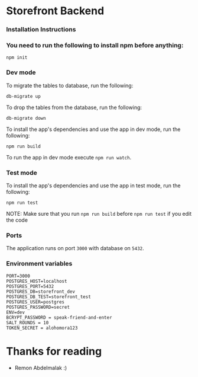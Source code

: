 # Storefront Backend
### Installation Instructions
### You need to run the following to install npm before anything:
`npm init`

### Dev mode
To migrate the tables to database, run the following:

`db-migrate up`

To drop the tables from the database, run the following:

`db-migrate down`


To install the app's dependencies and use the app in dev mode, run the following:

`npm run build`


To run the app in dev mode execute `npm run watch`.

### Test mode
To install the app's dependencies and use the app in test mode, run the following:

`npm run test`

NOTE: Make sure that you run `npm run build` before `npm run test` if you edit the code

### Ports
The application runs on port `3000` with database on `5432`.

### Environment variables
```
PORT=3000
POSTGRES_HOST=localhost
POSTGRES_PORT=5432
POSTGRES_DB=storefront_dev
POSTGRES_DB_TEST=storefront_test
POSTGRES_USER=postgres
POSTGRES_PASSWORD=secret
ENV=dev
BCRYPT_PASSWORD = speak-friend-and-enter
SALT_ROUNDS = 10
TOKEN_SECRET = alohomora123
```
# Thanks for reading
- Remon Abdelmalak :)